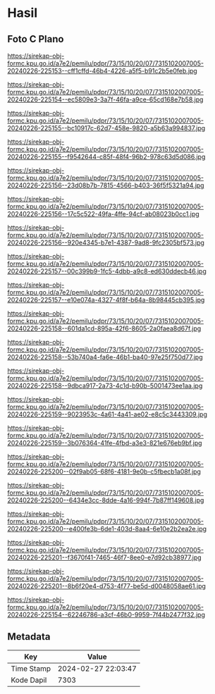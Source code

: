 # Hasil

## Foto C Plano

https://sirekap-obj-formc.kpu.go.id/a7e2/pemilu/pdpr/73/15/10/20/07/7315102007005-20240226-225153--cff1cffd-46b4-4226-a5f5-b91c2b5e0feb.jpg

https://sirekap-obj-formc.kpu.go.id/a7e2/pemilu/pdpr/73/15/10/20/07/7315102007005-20240226-225154--ec5809e3-3a7f-46fa-a9ce-65cd168e7b58.jpg

https://sirekap-obj-formc.kpu.go.id/a7e2/pemilu/pdpr/73/15/10/20/07/7315102007005-20240226-225155--bc10917c-62d7-458e-9820-a5b63a994837.jpg

https://sirekap-obj-formc.kpu.go.id/a7e2/pemilu/pdpr/73/15/10/20/07/7315102007005-20240226-225155--f9542644-c85f-48f4-96b2-978c63d5d086.jpg

https://sirekap-obj-formc.kpu.go.id/a7e2/pemilu/pdpr/73/15/10/20/07/7315102007005-20240226-225156--23d08b7b-7815-4566-b403-36f5f5321a94.jpg

https://sirekap-obj-formc.kpu.go.id/a7e2/pemilu/pdpr/73/15/10/20/07/7315102007005-20240226-225156--17c5c522-49fa-4ffe-94cf-ab08023b0cc1.jpg

https://sirekap-obj-formc.kpu.go.id/a7e2/pemilu/pdpr/73/15/10/20/07/7315102007005-20240226-225156--920e4345-b7e1-4387-9ad8-9fc2305bf573.jpg

https://sirekap-obj-formc.kpu.go.id/a7e2/pemilu/pdpr/73/15/10/20/07/7315102007005-20240226-225157--00c399b9-1fc5-4dbb-a9c8-ed630ddecb46.jpg

https://sirekap-obj-formc.kpu.go.id/a7e2/pemilu/pdpr/73/15/10/20/07/7315102007005-20240226-225157--e10e074a-4327-4f8f-b64a-8b98445cb395.jpg

https://sirekap-obj-formc.kpu.go.id/a7e2/pemilu/pdpr/73/15/10/20/07/7315102007005-20240226-225158--601da1cd-895a-42f6-8605-2a0faea8d67f.jpg

https://sirekap-obj-formc.kpu.go.id/a7e2/pemilu/pdpr/73/15/10/20/07/7315102007005-20240226-225158--53b740a4-fa6e-46b1-ba40-97e25f750d77.jpg

https://sirekap-obj-formc.kpu.go.id/a7e2/pemilu/pdpr/73/15/10/20/07/7315102007005-20240226-225158--9dbca917-2a73-4c1d-b90b-5001473ee1aa.jpg

https://sirekap-obj-formc.kpu.go.id/a7e2/pemilu/pdpr/73/15/10/20/07/7315102007005-20240226-225159--9023953c-4a61-4a41-ae02-e8c5c3443309.jpg

https://sirekap-obj-formc.kpu.go.id/a7e2/pemilu/pdpr/73/15/10/20/07/7315102007005-20240226-225159--3b076364-41fe-4fbd-a3e3-821e676eb9bf.jpg

https://sirekap-obj-formc.kpu.go.id/a7e2/pemilu/pdpr/73/15/10/20/07/7315102007005-20240226-225200--02f9ab05-68f6-4181-9e0b-c5fbecb1a08f.jpg

https://sirekap-obj-formc.kpu.go.id/a7e2/pemilu/pdpr/73/15/10/20/07/7315102007005-20240226-225200--6434e3cc-8dde-4a16-994f-7b87ff149608.jpg

https://sirekap-obj-formc.kpu.go.id/a7e2/pemilu/pdpr/73/15/10/20/07/7315102007005-20240226-225200--e400fe3b-6de1-403d-8aa4-6e10e2b2ea2e.jpg

https://sirekap-obj-formc.kpu.go.id/a7e2/pemilu/pdpr/73/15/10/20/07/7315102007005-20240226-225201--f3670f41-7465-46f7-8ee0-e7d92cb38977.jpg

https://sirekap-obj-formc.kpu.go.id/a7e2/pemilu/pdpr/73/15/10/20/07/7315102007005-20240226-225201--8b6f20e4-d753-4f77-be5d-d0048058ae61.jpg

https://sirekap-obj-formc.kpu.go.id/a7e2/pemilu/pdpr/73/15/10/20/07/7315102007005-20240226-225154--62246786-a3cf-46b0-9959-7f44b2477f32.jpg


## Metadata

| Key        | Value               |
| ---------- | ------------------- |
| Time Stamp | 2024-02-27 22:03:47 |
| Kode Dapil | 7303                |



